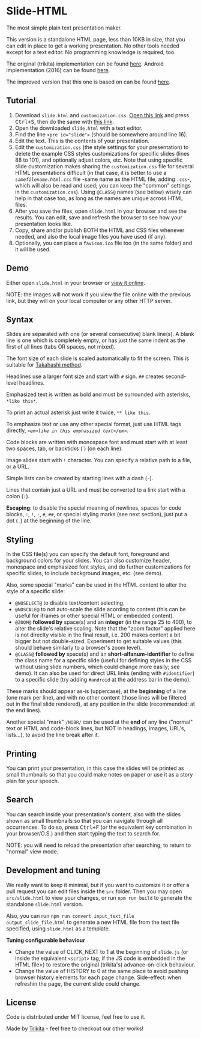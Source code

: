 # Slide-HTML

The most simple plain text presentation maker.

This version is a standalone HTML page, less than 10KB in size, that you can edit in place to get
a working presentation. No other tools needed except for a text editor.
No programming knowledge is required, too.

The original (trikita) implementation can be found [here](https://github.com/trikita/slide-html).
Android implementation (2016) can be found [here](https://github.com/trikita/slide).

The improved version that this one is based on can be found [here](https://github.com/jloow/slide-html).

## Tutorial

1. Download `slide.html` and `customization.css`.
 [Open this link](https://raw.githubusercontent.com/pachi-belero/slide-html/master/slide.html)
 and press <kbd>Ctrl+S</kbd>, then do the same with
 [this link](https://raw.githubusercontent.com/pachi-belero/slide-html/master/customization.css).
2. Open the downloaded `slide.html` with a text editor.
3. Find the line `<pre id="slide">` (should be somewhere around line 16).
4. Edit the text. This is the contents of your presentation.
5. Edit the `customization.css` (the style settings for your presentation) to delete the example CSS
styles customizations for specific slides (lines 88 to 101), and optionally adjust colors, etc.
Note that using specific slide customization makes sharing the `customization.css` file for several
HTML presentations difficult (in that case, it is better to use a *`samefilename.html.css`* file
-same name as the HTML file, adding `.css`-, which will also be read and used; you can keep the
"common" settings in the `customization.css`). Using `@CLASS@` names (see below) wisely can help in
that case too, as long as the names are unique across HTML files.
6. After you save the files, open `slide.html` in your browser and see the results. You can edit,
save and refresh the browser to see how your presentation looks like.
7. Copy, share and/or publish BOTH the HTML and CSS files whenever needed, and also the local image
files you have used (if any).
8. Optionally, you can place a `favicon.ico` file too (in the same folder) and it will be used.

## Demo

Either open `slide.html` in your browser or [view it online](http://htmlpreview.github.io/?https://github.com/pachi-belero/slide-html/blob/master/src/slide.html).

NOTE: the images will not work if you view the file online with the previous link, but they will on
your local computer or any other HTTP server.

## Syntax

Slides are separated with one (or several consecutive) blank line(s). A blank line is one which is
completely empty, or has just the same indent as the first of all lines (tabs OR spaces, not mixed).

The font size of each slide is scaled automatically to fit the screen. This is
suitable for [Takahashi method](https://en.wikipedia.org/wiki/Takahashi_method).

Headlines use a larger font size and start with `#` sign. `##` creates second-level headlines.

Emphasized text is written as bold and must be surrounded with asterisks, `*like this*`.

To print an actual asterisk just write it twice, `** like this`.

To emphasize text or use any other special format, just use HTML tags directly, *`<em>like in this emphasized text</em>`*.

Code blocks are written with monospace font and must start with at least two spaces, tab, or
backticks (\`) (on each line).

Image slides start with `!` character. You can specify a relative path to a file, or a URL.

Simple lists can be created by starting lines with a dash (`-`).

Lines that contain just a URL and must be converted to a link start with a colon (`:`).

**Escaping**: to disable the special meaning of newlines, spaces for code blocks, `:`, `!`, `-`, `#`, `##`,
or special styling marks (see next section), just put a dot (`.`) at the beginning of the line.

## Styling

In the CSS file(s) you can specify the default font, foreground and background colors for your
slides. You can also customize header, monospace and emphasized font styles, and do further
customizations for specific slides, to include background images, etc. (see demo).

Also, some special "marks" can be used in the HTML content to alter the style of a specific slide:

- `@NOSELECT@` to disable text/content selecting.
- `@NOSCALE@` to not auto-scale the slide acording to content (this can be useful for iframes or
other special HTML or embedded content).
- `@ZOOM@` **followed by** space(s) and an **integer** (in the range 25 to 400), to alter the
slide's relative scaling. Note that the "zoom factor" applied here is not direclty visible in the
final result, i.e. 200 makes content a bit bigger but not double-sized. Experiment to get suitable
values (this should behave similarly to a browser's zoom level).
- `@CLASS@` **followed by** space(s) and an **short-alfanum-identifier** to define the class name
for a specific slide (useful for defining styles in the CSS without using slide numbers, which
could change more easily; see demo). It can also be used for direct URL links (ending with
`#identifier`) to a specific slide (try adding `#android` at the address bar in the demo).

These marks should appear as-is (uppercase), at the **beginning** of a line (one mark per line),
and with no other content (those lines will be filtered out in the final slide rendered), at any
position in the slide (recommended: at the end lines).

Another special "mark" `/NOBR/` can be used at the **end** of any line ("normal" text or HTML and
code-block lines, but NOT in headings, images, URL's, lists...), to avoid the line break after it.

## Printing

You can print your presentation, in this case the slides will be printed as small thumbnails
so that you could make notes on paper or use it as a story plan for your speech.

## Search

You can search inside your presentation's content, also with the slides shown as small thumbnails
so that you can navigate through all occurrences. To do so, press <kbd>Ctrl+F</kbd> (or the equivalent
key combination in your browser/O.S.) and then start typing the text to search for.

NOTE: you will need to reload the presentation after searching, to return to "normal" view mode.

## Development and tuning

We really want to keep it minimal, but if you want to customize it or offer a pull request you
can edit files inside the `src` folder. Then you may open `src/slide.html` to view your changes,
or run `npm run build` to generate the standalone `slide.html` version.

Also, you can run `npm run convert input_text_file output_slide_file.html` to generate a new
HTML file from the text file specified, using `slide.html` as a template.

**Tuning configurable behaviour**

- Change the value of CLICK_NEXT to 1 at the beginning of `slide.js` (or inside the equivalent
`<script>` tag, if the JS code is embedded in the HTML file>) to restore the original (trikita's)
advance-on-click behaviour.
- Change the value of HISTORY to 0 at the same place to avoid pushing browser history elements
for each page change. Side-effect: when refreshin the page, the current slide could change.

## License

Code is distributed under MIT license, feel free to use it.

Made by [Trikita](http://trikita.co) - feel free to checkout our other works!
